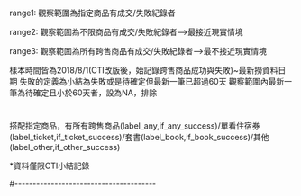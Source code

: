 #
range1: 觀察範圍為指定商品有成交/失敗紀錄者

range2: 觀察範圍為不限商品有成交/失敗紀錄者-->最接近現實情境

range3: 觀察範圍為所有跨售商品有成交/失敗紀錄者-->最不接近現實情境

樣本時間皆為2018/8/1(CTI改版後，始記錄跨售商品成功與失敗)~最新撈資料日期
失敗的定義為小結為失敗或是待確定但最新一筆已超過60天
觀察範圍內最新一筆為待確定且小於60天者，設為NA，排除

#
搭配指定商品，有所有跨售商品(label_any,if_any_success)/單看住宿券(label_ticket,if_ticket_success)/套書(label_book,if_book_success)/其他(label_other,if_other_success)

*資料僅限CTI小結記錄

#---------------------------------------

